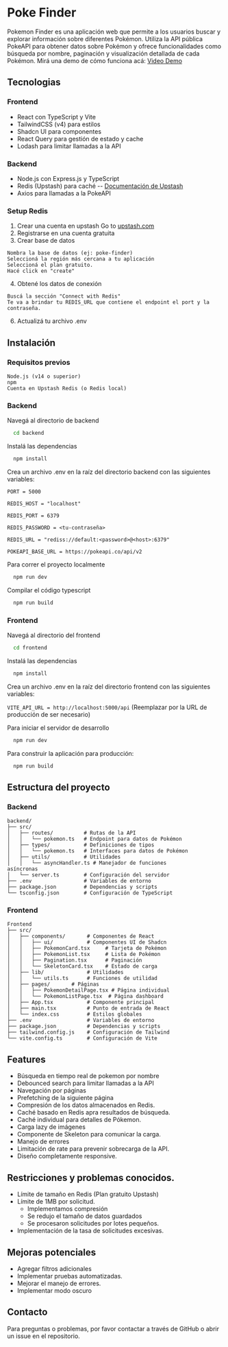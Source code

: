 
# Poke Finder

Pokemon Finder es una aplicación web que permite a los usuarios buscar y explorar información sobre diferentes Pokémon. Utiliza la API pública PokeAPI para obtener datos sobre Pokémon y ofrece funcionalidades como búsqueda por nombre, paginación y visualización detallada de cada Pokémon.
Mirá una demo de cómo funciona acá: [Video Demo](https://youtu.be/KInfOOzzQ3U)
## Tecnologias

### Frontend
- React con TypeScript y Vite
- TailwindCSS (v4) para estilos
- Shadcn UI para componentes
- React Query para gestión de estado y cache
- Lodash para limitar llamadas a la API

### Backend
- Node.js con Express.js y TypeScript
- Redis (Upstash) para caché -- [Documentación de Upstash](https://upstash.com/docs/redis/howto/connectclient#node-js)
- Axios para llamadas a la PokeAPI
  
### Setup Redis
1. Crear una cuenta en upstash
Go to [upstash.com](https://upstash.com)
2. Registrarse en una cuenta gratuita
3. Crear base de datos
```
Nombra la base de datos (ej: poke-finder)
Seleccioná la región más cercana a tu aplicación
Seleccioná el plan gratuito.
Hacé click en "create" 
```
4. Obtené los datos de conexión
```
Buscá la sección "Connect with Redis" 
Te va a brindar tu REDIS_URL que contiene el endpoint el port y la contraseña.
```
6. Actualizá tu archivo .env

## Instalación
### Requisitos previos
```
Node.js (v14 o superior)
npm 
Cuenta en Upstash Redis (o Redis local)
```
### Backend
Navegá al directorio de backend 
```bash
  cd backend
```
Instalá las dependencias
```bash
  npm install
```
Crea un archivo .env en la raíz del directorio backend con las siguientes variables:

`PORT = 5000`

`REDIS_HOST = "localhost" `

`REDIS_PORT = 6379 `

`REDIS_PASSWORD = <tu-contraseña> `

`REDIS_URL = "rediss://default:<password>@<host>:6379" `

`POKEAPI_BASE_URL = https://pokeapi.co/api/v2`

Para correr el proyecto localmente
```bash
  npm run dev
```

Compilar el código typescript
```bash
  npm run build
```

### Frontend
Navegá al directorio del frontend 
```bash
  cd frontend
```
Instalá las dependencias
```bash
  npm install
```
Crea un archivo .env en la raíz del directorio frontend con las siguientes variables:

`VITE_API_URL = http://localhost:5000/api`
(Reemplazar por la URL de producción de ser necesario)

Para iniciar el servidor de desarrollo
```bash
  npm run dev
```
Para construir la aplicación para producción:
```bash
  npm run build
```
## Estructura del proyecto
### Backend
```
backend/
├── src/
│   ├── routes/          # Rutas de la API
│   │   └── pokemon.ts   # Endpoint para datos de Pokémon
│   ├── types/           # Definiciones de tipos
│   │   └── pokemon.ts   # Interfaces para datos de Pokémon
│   ├── utils/           # Utilidades
│   │   └── asyncHandler.ts # Manejador de funciones 
asíncronas
│   └── server.ts        # Configuración del servidor
├── .env                 # Variables de entorno
├── package.json         # Dependencias y scripts
└── tsconfig.json        # Configuración de TypeScript
```

### Frontend
```
Frontend
├── src/
│   ├── components/       # Componentes de React
│   │   ├── ui/           # Componentes UI de Shadcn
│   │   ├── PokemonCard.tsx     # Tarjeta de Pokémon
│   │   ├── PokemonList.tsx     # Lista de Pokémon
│   │   ├── Pagination.tsx      # Paginación
│   │   └── SkeletonCard.tsx    # Estado de carga
│   ├── lib/              # Utilidades
│   │   └── utils.ts      # Funciones de utilidad
│   ├── pages/       # Páginas
│   │   ├── PokemonDetailPage.tsx # Página individual
│   │   └── PokemonListPage.tsx  # Página dashboard
│   ├── App.tsx           # Componente principal
│   ├── main.tsx          # Punto de entrada de React
│   └── index.css         # Estilos globales
├── .env                  # Variables de entorno
├── package.json          # Dependencias y scripts
├── tailwind.config.js    # Configuración de Tailwind
└── vite.config.ts        # Configuración de Vite
```


## Features

- Búsqueda en tiempo real de pokemon por nombre
- Debounced search para limitar llamadas a la API
- Navegación por páginas
- Prefetching de la siguiente página
- Compresión de los datos almacenados en Redis. 
- Caché basado en Redis apra resultados de búsqueda.
- Caché individual para detalles de Pókemon. 
- Carga lazy de imágenes
- Componente de Skeleton para comunicar la carga. 
- Manejo de errores
- Limitación de rate para prevenir sobrecarga de la API. 
- Diseño completamente responsive. 

## Restricciones y problemas conocidos. 
- Límite de tamaño en Redis (Plan gratuito Upstash)
- Límite de 1MB por solicitud. 
  - Implementamos compresión
  - Se redujo el tamaño de datos guardados
  - Se procesaron solicitudes por lotes pequeños. 
- Implementación de la tasa de solicitudes excesivas.

## Mejoras potenciales
- Agregar filtros adicionales
- Implementar pruebas automatizadas.
- Mejorar el manejo de errores. 
- Implementar modo oscuro

## Contacto
Para preguntas o problemas, por favor contactar a través de GitHub o abrir un issue en el repositorio.
